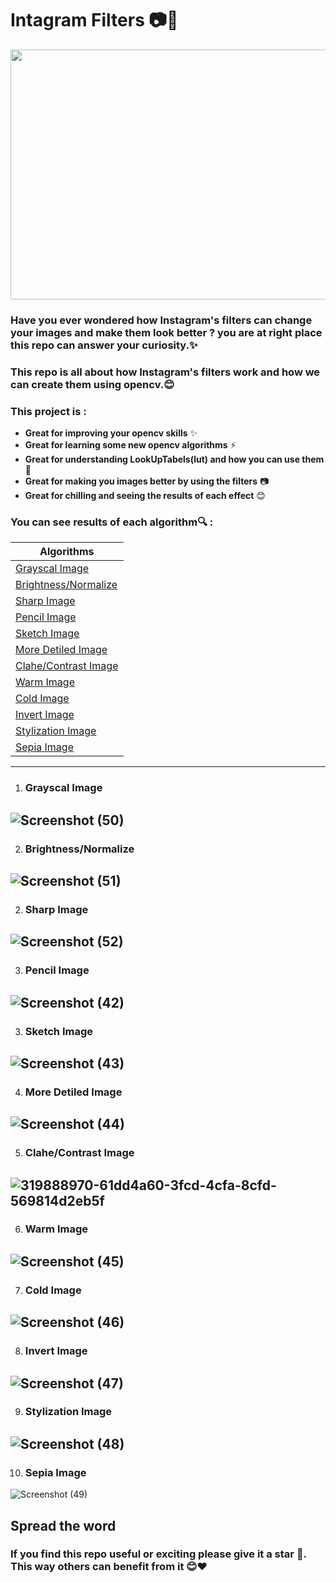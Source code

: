 # Intagram Filters 📷🎇


<img src="https://github.com/0nE01/Intagram-filters/assets/127254729/dcb45919-1f98-484a-90f0-a0aec662a60b" width="1100" height="400">

  ### Have you ever wondered how Instagram's filters can change your images and make them look better ? you are at right place this repo can answer your curiosity.✨
  
  ### This repo is all about how Instagram's filters work and how we can create them using opencv.😊
  
  ### This project is :
-  **Great for improving your opencv skills** ✨
-  **Great for learning some new opencv algorithms** ⚡
-  **Great for understanding LookUpTabels(lut) and how you can use them** 👀
-  **Great for making you images better by using the filters** 📷
-  **Great for chilling and seeing the results of each effect** 😊

### You can see results of each algorithm🔍 :
|  Algorithms  | 
| ------------- | 
| [Grayscal Image](https://github.com/0nE01/Intagram-filters/blob/main/README.md#grayscal-image) | 
| [Brightness/Normalize](https://github.com/0nE01/Intagram-filters/blob/main/README.md#brightnessnormalize)  |
| [Sharp Image](https://github.com/0nE01/Intagram-filters/blob/main/README.md#sharp-image) | 
| [Pencil Image](https://github.com/0nE01/Intagram-filters/blob/main/README.md#pencil-image) |
| [Sketch Image](https://github.com/0nE01/Intagram-filters/blob/main/README.md#sketch-image) |
| [More Detiled Image](https://github.com/0nE01/Intagram-filters/blob/main/README.md#more-detiled-image) |
| [Clahe/Contrast Image](https://github.com/0nE01/Intagram-filters/blob/main/README.md#clahecontrast-image) |
| [Warm Image](https://github.com/0nE01/Intagram-filters/blob/main/README.md#warm-image) |
| [Cold Image](https://github.com/0nE01/Intagram-filters/blob/main/README.md#cold-image) | 
| [Invert Image](https://github.com/0nE01/Intagram-filters/blob/main/README.md#invert-image) |
| [Stylization Image](https://github.com/0nE01/Intagram-filters/blob/main/README.md#stylization-image) |
| [Sepia Image](https://github.com/0nE01/Intagram-filters/blob/main/README.md#sepia-image)| 



-----


1.  ### Grayscal Image
![Screenshot (50)](https://github.com/0nE01/Intagram-filters/assets/127254729/642e3e1c-6021-4ab5-9216-1dfb10604c51)
-----
2.  ### Brightness/Normalize 
![Screenshot (51)](https://github.com/0nE01/Intagram-filters/assets/127254729/c1204df7-81b0-4b0c-b2f5-16306d0a2bc4)
-----
2.  ### Sharp Image
![Screenshot (52)](https://github.com/0nE01/Intagram-filters/assets/127254729/b373db31-7d1b-45f8-bb21-8561e25e8f97)
-----
3.  ### Pencil Image
![Screenshot (42)](https://github.com/0nE01/Intagram-filters/assets/127254729/e728cfe2-6292-4a0d-a1d6-9d07c772fe89)
-----
3.  ### Sketch Image
![Screenshot (43)](https://github.com/0nE01/Intagram-filters/assets/127254729/2efa0b5a-5d52-457e-96f6-d8841dd4a0a9)
-----
4. ### More Detiled Image
![Screenshot (44)](https://github.com/0nE01/Intagram-filters/assets/127254729/4f2b2cc9-94b4-4dcf-8558-f6f1a6462670)
-----
5. ### Clahe/Contrast Image
![319888970-61dd4a60-3fcd-4cfa-8cfd-569814d2eb5f](https://github.com/0nE01/Intagram-filters/assets/127254729/b368e8c3-90d5-40f5-8142-02a57e597926)
-----
6. ### Warm Image
![Screenshot (45)](https://github.com/0nE01/Intagram-filters/assets/127254729/56ce0542-81d5-4b02-91e5-a7ca46f2c287)
-----
7. ### Cold Image
![Screenshot (46)](https://github.com/0nE01/Intagram-filters/assets/127254729/cb48554e-3e3a-48b3-b177-4e711e29acaf)
-----
8. ### Invert Image
![Screenshot (47)](https://github.com/0nE01/Intagram-filters/assets/127254729/f43686a0-b7db-432b-a28f-ae9270ea5285)
-----
9. ### Stylization Image
![Screenshot (48)](https://github.com/0nE01/Intagram-filters/assets/127254729/8a70148f-e6cd-47cc-b2c9-0929d9fcc056)
-----
10. ### Sepia Image
![Screenshot (49)](https://github.com/0nE01/Intagram-filters/assets/127254729/a23abbff-baad-42a5-a177-785727a25bb7)

## Spread the word
### If you find this repo useful or exciting please give it a star 🎇. This way others can benefit from it 😊❤
